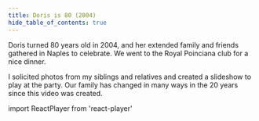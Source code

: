 ```yaml
---
title: Doris is 80 (2004)
hide_table_of_contents: true
---
```


Doris turned 80 years old in 2004, and her extended family and friends gathered in Naples to celebrate. We went to the Royal Poinciana club for a nice dinner.  

I solicited photos from my siblings and relatives and created a slideshow to play at the party.  Our family has changed in many ways in the 20 years since this video was created. 

import ReactPlayer from 'react-player'

<ReactPlayer url='/video/doris-is-80.mp4' controls={true} width="100%"/>
